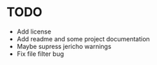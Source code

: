 TODO
====
* Add license
* Add readme and some project documentation
* Maybe supress jericho warnings
* Fix file filter bug
